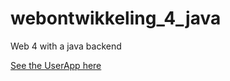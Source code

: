 # webontwikkeling_4_java
Web 4 with a java backend

[See the UserApp here](https://github.com/Kwinnieprince/UserApp)

